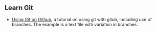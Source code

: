 ## Learn Git


* [Using Git on Github](https://guides.github.com/activities/hello-world/), a tutorial on using git with gitub, including use of branches.  The example is a text file with variation in branches.
